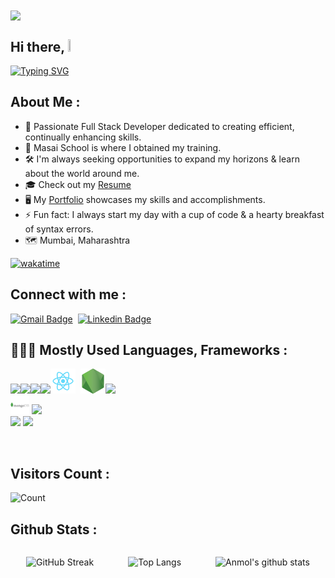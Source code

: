 <img src="https://user-images.githubusercontent.com/39955420/147578199-56632b69-b3e8-4d9f-97e2-f046a1c2cba0.gif" align="center"  />



<!--   <img align="right" alt="GIF" style="border-radius:50%;" src="https://media.tenor.com/flflC6GFzO8AAAAM/sultan-alrefaei-programmer.gif" height="30%" width="30%"> -->

## Hi there, <img src="https://github.com/TheDudeThatCode/TheDudeThatCode/blob/master/Assets/Hi.gif" height="4%" width="4%" >              
<!-- ## I'm Anmol Sahota !! -->
[![Typing SVG](https://readme-typing-svg.demolab.com?font=Fira+Code&weight=600&pause=1000&color=27A100&width=435&height=28&lines=I+am+Anmol+Sahota)](https://git.io/typing-svg)

## About Me :

- 🔭 Passionate Full Stack Developer dedicated to creating efficient, continually enhancing skills.
- 🌱 Masai School is where I obtained my training.
- 🛠  I'm always seeking opportunities to expand my horizons & learn about the world around me.
- 🎓 Check out my <a target="_blank" href="https://drive.google.com/file/d/1kj_kmwUkmxOHgX5sZpnpVfw2Ja0ImHZ-/view?usp=share_link">Resume</a>
- 🖥️ My <a target="_blank" href="https://AnmolSahota.github.io">Portfolio</a> showcases my skills and accomplishments.
- ⚡ Fun fact: I always start my day with a cup of code & a hearty breakfast of syntax errors.
- 🗺️ Mumbai, Maharashtra

[![wakatime](https://wakatime.com/badge/user/d61fed7b-cf12-4374-b3fc-69813c1eaed6/project/3f3869e5-6fd4-4226-bc5e-a0a573c449a3.svg)](https://wakatime.com/badge/user/d61fed7b-cf12-4374-b3fc-69813c1eaed6/project/3f3869e5-6fd4-4226-bc5e-a0a573c449a3)




## Connect with me :


[![Gmail Badge](https://img.shields.io/badge/-gmail-black?style=for-the-badge&logo=gmail&logoColor=white&link=https://mailto:anmolsahota05760@gmail.com)](mailto:anmolsahota05760@gmail.com)&nbsp;
[![Linkedin Badge](https://img.shields.io/badge/-linkedn-blue?style=for-the-badge&logo=Linkedin&logoColor=white&link=https://www.linkedin.com/in/anmol-sahota-438456250/)](https://www.linkedin.com/in/anmol-sahota-438456250/)&nbsp;
<br/>


## 👨🏻‍💻 Mostly Used Languages, Frameworks :



</img><img src="https://img.icons8.com/color/48/000000/html-5.png"/><img src="https://img.icons8.com/color/48/000000/css3.png"/><img src="https://img.icons8.com/color/48/000000/bootstrap.png"/><img src="https://img.icons8.com/color/48/000000/javascript.png"/><img height="40" src="https://raw.githubusercontent.com/github/explore/80688e429a7d4ef2fca1e82350fe8e3517d3494d/topics/react/react.png">&nbsp;&nbsp;<img height="40" src="https://raw.githubusercontent.com/github/explore/80688e429a7d4ef2fca1e82350fe8e3517d3494d/topics/nodejs/nodejs.png"><img src="https://img.icons8.com/color/48/000000/git.png"/><br>
<img height="30" src="https://raw.githubusercontent.com/github/explore/80688e429a7d4ef2fca1e82350fe8e3517d3494d/topics/mongodb/mongodb.png">&nbsp;<img height="30" src="https://cdn.worldvectorlogo.com/logos/postman.svg">
<br>
<img height="30" src="https://avatars.githubusercontent.com/u/54212428?s=280&v=4">&nbsp;<img height="30" src="https://miro.medium.com/max/512/1*9U1toerFxB8aiFRreLxEUQ.png"> 


<br>

## Visitors Count :

![Count](https://profile-counter.glitch.me/AnmolSahota/count.svg)



## Github Stats :
<div style=" display:flex;justify-content:space-evenly; flex-wrap:wrap; gap:30px; align-item:center">

<!-- <img src="https://github-profile-trophy.vercel.app/?username=AnmolSahota&theme=onedark&column=3&margin-w=15&margin-h=15"> -->


![GitHub Streak](https://github-readme-streak-stats.herokuapp.com/?user=AnmolSahota&theme=tokyonight&count_private=true)

 ![Top Langs](https://github-readme-stats.vercel.app/api/top-langs/?username=AnmolSahota&layout=compact&theme=tokyonight)

 ![Anmol's github stats](https://github-readme-stats.vercel.app/api?username=AnmolSahota&show_icons=true&hide_border=true&theme=tokyonight&count_private=true)

</div>





